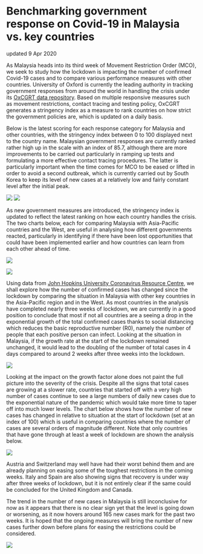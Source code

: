 # Benchmarking government response on Covid-19 in Malaysia vs. key countries
updated 9 Apr 2020
<p>
As Malaysia heads into its third week of Movement Restriction Order (MCO), we seek to study how the lockdown is impacting the number of confirmed Covid-19 cases and to compare various performance measures with other countries. University of Oxford is currently the leading authority in tracking government responses from around the world in handling the crisis under its <a href="https://www.bsg.ox.ac.uk/research/research-projects/oxford-covid-19-government-response-tracker">OxCGRT data repository</a>. Based on multiple responsive measures such as movement restrictions, contact tracing and testing policy, OxCGRT generates a stringency index as a measure to rank countries on how strict the government policies are, which is updated on a daily basis.
<p>  
Below is the latest scoring for each response category for Malaysia and other countries, with the stringency index between 0 to 100 displayed next to the country name. Malaysian government responses are currently ranked rather high up in the scale with an index of 85.7, although there are more improvements to be carried out particularly in ramping up tests and formulating a more effective contact tracing procedures. The latter is particularly important when the time comes for MCO to be eased or lifted in order to avoid a second outbreak, which is currently carried out by South Korea to keep its level of new cases at a relatively low and fairly constant level after the initial peak.
<p>
<img src="https://github.com/khairulomar/Covid-19/blob/master/img/stringency_msia_rank_asiapac.png"> <img src="https://github.com/khairulomar/Covid-19/blob/master/img/stringency_msia_rank_west.png">
<p>
As new government measures are introduced, the stringency index is updated to reflect the latest ranking on how each country handles the crisis. The two charts below, each for comparing Malaysia with Asia-Pacific countries and the West, are useful in analysing how different governments reacted, particularly in identifying if there have been lost opportunities that could have been implemented earlier and how countries can learn from each other ahead of time.
<p>
<img src="https://github.com/khairulomar/Covid-19/blob/master/img/stringency_msia_timeline_asiapac.png">
<p>
<img src="https://github.com/khairulomar/Covid-19/blob/master/img/stringency_msia_timeline_west.png">
<p>
Using data from <a href="https://coronavirus.jhu.edu/">John Hopkins University Coronavirus Resource Centre</a>, we shall explore how the number of confirmed cases has changed since the lockdown by comparing the situation in Malaysia with other key countries in the Asia-Pacific region and in the West. As most countries in the analysis have completed nearly three weeks of lockdown, we are currently in a good position to conclude that most if not all countries are a seeing a drop in the exponential growth of the total confirmed cases thanks to social distancing which reduces the basic reproductive number (R0), namely the number of people that each positive person can infect. Looking at the situation in Malaysia, if the growth rate at the start of the lockdown remained unchanged, it would lead to the doubling of the number of total cases in 4 days compared to around 2 weeks after three weeks into the lockdown.
<p>
<img src="https://github.com/khairulomar/Covid-19/blob/master/img/lockdown_msia_post_lockdown_1.png">
<p>
Looking at the impact on the growth factor alone does not paint the full picture into the severity of the crisis. Despite all the signs that total cases are growing at a slower rate, countries that started off with a very high number of cases continue to see a large numbers of daily new cases due to the exponential nature of the pandemic which would take more time to taper off into much lower levels. The chart below shows how the number of new cases has changed in relative to situation at the start of lockdown (set at an index of 100) which is useful in comparing countries where the number of cases are several orders of magnitude different. Note that only countries that have gone through at least a week of lockdown are shown the analysis below.
<p>
<img src="https://github.com/khairulomar/Covid-19/blob/master/img/lockdown_msia_post_lockdown_2.png">  
<p>
Austria and Switzerland may well have had their worst behind them and are already planning on easing some of the toughest restrictions in the coming weeks. Italy and Spain are also showing signs that recovery is under way after three weeks of lockdown, but it is not entirely clear if the same could be concluded for the United Kingdom and Canada.
<p>
The trend in the number of new cases in Malaysia is still inconclusive for now as it appears that there is no clear sign yet that the level is going down or worsening, as it now hovers around 165 new cases mark for the past two weeks. It is hoped that the ongoing measures will bring the number of new cases further down before plans for easing the restrictions could be considered.
<p>
<img src="https://github.com/khairulomar/Covid-19/blob/master/img/lockdown_msia_post_lockdown_3.png">

